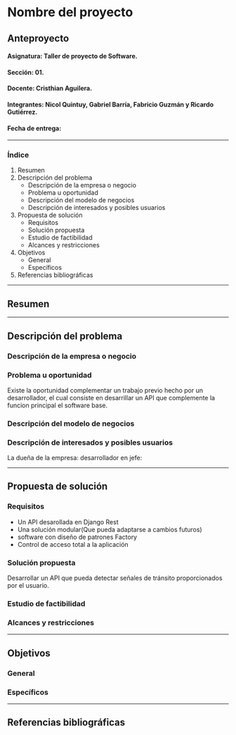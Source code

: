 # Nombre del proyecto
## Anteproyecto

#### Asignatura: Taller de proyecto de Software.
#### Sección: 01.
#### Docente: Cristhian Aguilera.
#### Integrantes: Nicol Quintuy, Gabriel Barría, Fabricio Guzmán y Ricardo Gutiérrez.
#### Fecha de entrega:

---

### Índice
1. Resumen
2. Descripción del problema
   - Descripción de la empresa o negocio
   - Problema u oportunidad
   - Descripción del modelo de negocios
   - Descripción de interesados y posibles usuarios
3. Propuesta de solución
   - Requisitos
   - Solución propuesta
   - Estudio de factibilidad
   - Alcances y restricciones
4. Objetivos
   - General
   - Específicos
5. Referencias bibliográficas

---

## Resumen



---

## Descripción del problema
### Descripción de la empresa o negocio


### Problema u oportunidad
Existe la oportunidad complementar un trabajo previo hecho por un desarrollador, el cual consiste en desarrillar un API que complemente la funcion principal el software base.

### Descripción del modelo de negocios


### Descripción de interesados y posibles usuarios
La dueña de la empresa:
desarrollador en jefe:

---

## Propuesta de solución
### Requisitos
- Un API desarollada en Django Rest
- Una solución modular(Que pueda adaptarse a cambios futuros)
- software con diseño de patrones Factory
- Control de acceso total a la aplicación

### Solución propuesta
Desarrollar un API que pueda detectar señales de tránsito proporcionados por el usuario.

### Estudio de factibilidad


### Alcances y restricciones


---

## Objetivos
### General


### Específicos


---

## Referencias bibliográficas
